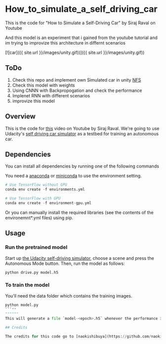 # How_to_simulate_a_self_driving_car
This is the code for "How to Simulate a Self-Driving Car" by Siraj Raval on Youtube

And this model is an experiment that i gained from the youtube tutorial  and im trying to improvize this architecture in differnt scenarios

[![car]({{ site.url }}/images/unity.gif))]({{ site.url }}/images/unity.gif))
## ToDo 

1. Check this repo and implement own Simulated car in unity [NFS](https://github.com/anubhavshrimal/Simulated_Self_Driving_Car) 
2. Check this model with weights 
3. Using CNNN with Backpropogation and check the performance 
4. Implenet RNN with different scenarios
5. improvize this model

## Overview

This is the code for [this](https://youtu.be/EaY5QiZwSP4) video on Youtube by Siraj Raval. We're going to use Udacity's [self driving car simulator](https://github.com/udacity/self-driving-car-sim) as a testbed for training an autonomous car. 

## Dependencies

You can install all dependencies by running one of the following commands

You need a [anaconda](https://www.continuum.io/downloads) or [miniconda](https://conda.io/miniconda.html) to use the environment setting.

```python
# Use TensorFlow without GPU
conda env create -f environments.yml 

# Use TensorFlow with GPU
conda env create -f environment-gpu.yml
```

Or you can manually install the required libraries (see the contents of the environemnt*.yml files) using pip.


## Usage


### Run the pretrained model

Start up [the Udacity self-driving simulator](https://github.com/udacity/self-driving-car-sim), choose a scene and press the Autonomous Mode button.  Then, run the model as follows:

```python
python drive.py model.h5
```

### To train the model

You'll need the data folder which contains the training images.

```python
python model.py
```""
""""""
This will generate a file `model-<epoch>.h5` whenever the performance in the epoch is better than the previous best.  For example, the first epoch will generate a file called `model-000.h5`.

## Credits

The credits for this code go to [naokishibuya](https://github.com/naokishibuya). I've merely created a wrapper to get people started.



